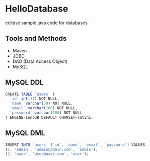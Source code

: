 # HelloDatabase
eclipse sample java code for databases

## Tools and Methods
* Maven
* JDBC
* DAO (Data Access Object)
* MySQL

## MySQL DDL
```js
CREATE TABLE `users` (
  `id` int(11) NOT NULL,
  `name` varchar(50) NOT NULL,
  `email` varchar(100) NOT NULL,
  `password` varchar(100) NOT NULL
) ENGINE=InnoDB DEFAULT CHARSET=latin1;
```

## MySQL DML
```js
INSERT INTO `users` (`id`, `name`, `email`, `password`) VALUES
(1, 'admin', 'admin@admin.com', 'admin'),
(2, 'user', 'user@user.com', 'user');
```